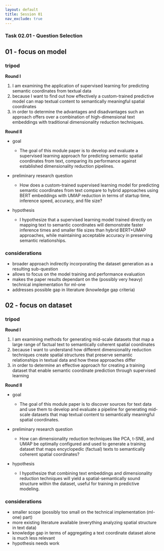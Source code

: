 ```yaml
---
layout: default
title: Session 01
nav_exclude: true
---
```


### Task 02.01 - Question Selection

## 01 - focus on model

### tripod

**Round I**

1. I am examining the application of supervised learning for predicting semantic coordinates from textual data
2. because I want to find out how effectively a custom-trained predictive model can map textual content to semantically meaningful spatial coordinates
3. in order to determine the advantages and disadvantages such an approach offers over a combination of high-dimensional text embeddings with traditional dimensionality reduction techniques.

**Round II**

- goal
  - The goal of this module paper is to develop and evaluate a supervised learning approach for predicting semantic spatial coordinates from text, comparing its performance against established dimensionality reduction pipelines.

- preliminary research question
  - How does a custom-trained supervised learning model for predicting semantic coordinates from text compare to hybrid approaches using BERT embeddings with UMAP reduction in terms of startup time, inference speed, accuracy, and file size?

- hypothesis
  - I hypothesize that a supervised learning model trained directly on mapping text to semantic coordinates will demonstrate faster inference times and smaller file sizes than hybrid BERT+UMAP approaches, while maintaining acceptable accuracy in preserving semantic relationships.

### considerations

- broader approach indirectly incorporating the dataset generation as a resulting sub-question
- allows to focus on the model training and performance evaluation
- makes the paper results dependant on the (possibly very heavy) technical implementation for ml-one
- addresses possible gap in literature (knowledge gap criteria)

## 02 - focus on dataset

### tripod

**Round I**

1. I am examining methods for generating mid-scale datasets that map a large range of factual text to semantically coherent spatial coordinates
2. because I want to understand how different dimensionality reduction techniques create spatial structures that preserve semantic relationships in textual data and how these approaches differ
3. in order to determine an effective approach for creating a training dataset that enable semantic coordinate prediction through supervised learning

**Round II**

- goal
  - The goal of this module paper is to discover sources for text data and use them to develop and evaluate a pipeline for generating mid-scale datasets that map textual content to semantically meaningful spatial coordinates.


- preliminary research question
  - How can dimensionality reduction techniques like PCA, t-SNE, and UMAP be optimally configured and used to generate a training dataset that maps encyclopedic (factual) texts to semantically coherent spatial coordinates?

- hypothesis
  - I hypothesize that combining text embeddings and dimensionality reduction techniques will yield a spatial-semantically sound structure within the dataset, useful for training in predictive modeling.

### considerations

- smaller scope (possibly too small on the technical implementation (ml-one) part)
- more existing literature available (everything analyzing spatial structure in text data)
- knowledge gap in terms of aggregating a text coordinate dataset alone is much less relevant
- hypothesis needs work